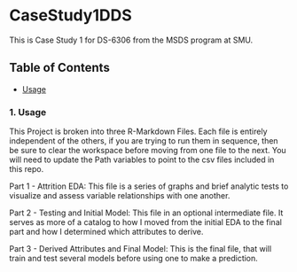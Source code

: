 # CaseStudy1DDS
This is Case Study 1 for DS-6306 from the MSDS program at SMU.

## Table of Contents
- [Usage](#usage)

### 1. Usage
This Project is broken into three R-Markdown Files.
Each file is entirely independent of the others, if you are trying to run them in sequence, then be sure to clear the workspace before moving from one file to the next.
You will need to update the Path variables to point to the csv files included in this repo.

Part 1 - Attrition EDA: This file is a series of graphs and brief analytic tests to visualize and assess variable relationships with one another.

Part 2 - Testing and Initial Model: This file in an optional intermediate file. It serves as more of a catalog to how I moved from the initial EDA to the final part and how I determined which attributes to derive.

Part 3 - Derived Attributes and Final Model: This is the final file, that will train and test several models before using one to make a prediction.
